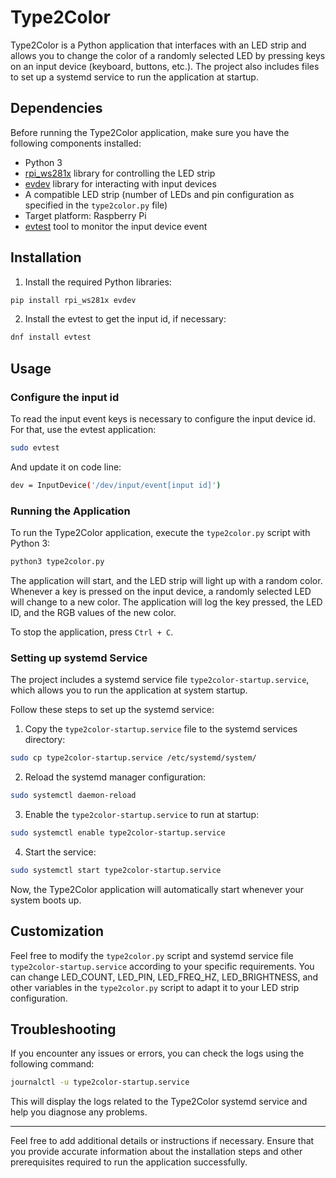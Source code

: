 # Type2Color

Type2Color is a Python application that interfaces with an LED strip and allows you to change the color of a randomly selected LED by pressing keys on an input device (keyboard, buttons, etc.). The project also includes files to set up a systemd service to run the application at startup.

## Dependencies

Before running the Type2Color application, make sure you have the following components installed:

- Python 3
- [rpi_ws281x](https://github.com/rpi-ws281x/rpi-ws281x-python) library for controlling the LED strip
- [evdev](https://python-evdev.readthedocs.io/) library for interacting with input devices
- A compatible LED strip (number of LEDs and pin configuration as specified in the `type2color.py` file)
- Target platform: Raspberry Pi
- [evtest](https://gitlab.freedesktop.org/libevdev/evtest) tool to monitor the input device event

## Installation

1. Install the required Python libraries:

```bash
pip install rpi_ws281x evdev
```

2. Install the evtest to get the input id, if necessary:

```bash
dnf install evtest
```

## Usage
### Configure the input id
To read the input event keys is necessary to configure the input device id. For that, use the evtest application:
```bash
sudo evtest
```

And update it on code line:
```bash
dev = InputDevice('/dev/input/event[input id]')
```

### Running the Application

To run the Type2Color application, execute the `type2color.py` script with Python 3:

```bash
python3 type2color.py
```

The application will start, and the LED strip will light up with a random color. Whenever a key is pressed on the input device, a randomly selected LED will change to a new color. The application will log the key pressed, the LED ID, and the RGB values of the new color.

To stop the application, press `Ctrl + C`.

### Setting up systemd Service

The project includes a systemd service file `type2color-startup.service`, which allows you to run the application at system startup.

Follow these steps to set up the systemd service:

1. Copy the `type2color-startup.service` file to the systemd services directory:

```bash
sudo cp type2color-startup.service /etc/systemd/system/
```

2. Reload the systemd manager configuration:

```bash
sudo systemctl daemon-reload
```

3. Enable the `type2color-startup.service` to run at startup:

```bash
sudo systemctl enable type2color-startup.service
```

4. Start the service:

```bash
sudo systemctl start type2color-startup.service
```

Now, the Type2Color application will automatically start whenever your system boots up.

## Customization

Feel free to modify the `type2color.py` script and systemd service file `type2color-startup.service` according to your specific requirements. You can change LED_COUNT, LED_PIN, LED_FREQ_HZ, LED_BRIGHTNESS, and other variables in the `type2color.py` script to adapt it to your LED strip configuration.

## Troubleshooting

If you encounter any issues or errors, you can check the logs using the following command:

```bash
journalctl -u type2color-startup.service
```

This will display the logs related to the Type2Color systemd service and help you diagnose any problems.

---
Feel free to add additional details or instructions if necessary. Ensure that you provide accurate information about the installation steps and other prerequisites required to run the application successfully.
